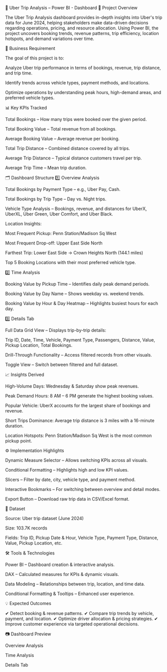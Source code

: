 🚖 Uber Trip Analysis – Power BI - Dashboard
📌 Project Overview

The Uber Trip Analysis dashboard provides in-depth insights into Uber's trip data for June 2024, helping stakeholders make data-driven decisions regarding operations, pricing, and resource allocation.
Using Power BI, the project uncovers booking trends, revenue patterns, trip efficiency, location hotspots, and demand variations over time.

🎯 Business Requirement

The goal of this project is to:

Analyze Uber trip performance in terms of bookings, revenue, trip distance, and trip time.

Identify trends across vehicle types, payment methods, and locations.

Optimize operations by understanding peak hours, high-demand areas, and preferred vehicle types.

📊 Key KPIs Tracked

Total Bookings – How many trips were booked over the given period.

Total Booking Value – Total revenue from all bookings.

Average Booking Value – Average revenue per booking.

Total Trip Distance – Combined distance covered by all trips.

Average Trip Distance – Typical distance customers travel per trip.

Average Trip Time – Mean trip duration.

🗂 Dashboard Structure
1️⃣ Overview Analysis

Total Bookings by Payment Type – e.g., Uber Pay, Cash.

Total Bookings by Trip Type – Day vs. Night trips.

Vehicle Type Analysis – Bookings, revenue, and distances for UberX, UberXL, Uber Green, Uber Comfort, and Uber Black.

Location Insights:

Most Frequent Pickup: Penn Station/Madison Sq West

Most Frequent Drop-off: Upper East Side North

Farthest Trip: Lower East Side → Crown Heights North (144.1 miles)

Top 5 Booking Locations with their most preferred vehicle type.

2️⃣ Time Analysis

Booking Value by Pickup Time – Identifies daily peak demand periods.

Booking Value by Day Name – Shows weekday vs. weekend trends.

Booking Value by Hour & Day Heatmap – Highlights busiest hours for each day.

3️⃣ Details Tab

Full Data Grid View – Displays trip-by-trip details:

Trip ID, Date, Time, Vehicle, Payment Type, Passengers, Distance, Value, Pickup Location, Total Bookings.

Drill-Through Functionality – Access filtered records from other visuals.

Toggle View – Switch between filtered and full dataset.

📈 Insights Derived

High-Volume Days: Wednesday & Saturday show peak revenues.

Peak Demand Hours: 8 AM – 6 PM generate the highest booking values.

Popular Vehicle: UberX accounts for the largest share of bookings and revenue.

Short Trips Dominance: Average trip distance is 3 miles with a 16-minute duration.

Location Hotspots: Penn Station/Madison Sq West is the most common pickup point.

⚙️ Implementation Highlights

Dynamic Measure Selector – Allows switching KPIs across all visuals.

Conditional Formatting – Highlights high and low KPI values.

Slicers – Filter by date, city, vehicle type, and payment method.

Interactive Bookmarks – For switching between overview and detail modes.

Export Button – Download raw trip data in CSV/Excel format.

📂 Dataset

Source: Uber trip dataset (June 2024)

Size: 103.7K records

Fields: Trip ID, Pickup Date & Hour, Vehicle Type, Payment Type, Distance, Value, Pickup Location, etc.

🛠 Tools & Technologies

Power BI – Dashboard creation & interactive analysis.

DAX – Calculated measures for KPIs & dynamic visuals.

Data Modeling – Relationships between trip, location, and time data.

Conditional Formatting & Tooltips – Enhanced user experience.

💡 Expected Outcomes

✔ Detect booking & revenue patterns.
✔ Compare trip trends by vehicle, payment, and location.
✔ Optimize driver allocation & pricing strategies.
✔ Improve customer experience via targeted operational decisions.

📷 Dashboard Preview

Overview Analysis


Time Analysis


Details Tab
